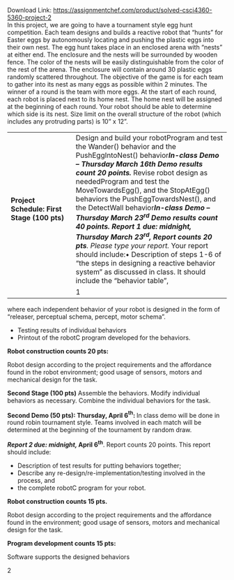 Download Link: https://assignmentchef.com/product/solved-csci4360-5360-project-2
<br>
In this project, we are going to have a tournament style egg hunt competition. Each team designs and builds a reactive robot that “hunts” for Easter eggs by autonomously locating and pushing the plastic eggs into their own nest. The egg hunt takes place in an enclosed arena with “nests” at either end. The enclosure and the nests will be surrounded by wooden fence. The color of the nests will be easily distinguishable from the color of the rest of the arena. The enclosure will contain around 30 plastic eggs randomly scattered throughout. The objective of the game is for each team to gather into its nest as many eggs as possible within 2 minutes. The winner of a round is the team with more eggs. At the start of each round, each robot is placed next to its home nest. The home nest will be assigned at the beginning of each round. Your robot should be able to determine which side is its nest. Size limit on the overall structure of the robot (which includes any protruding parts) is 10” x 12”.




<table width="695">

 <tbody>

  <tr>

   <td width="192"> <strong>Project Schedule:  </strong><strong> </strong><strong>First Stage (100 pts)</strong>   </td>

   <td width="503">Design and build your robotProgram and test the Wander() behavior and the PushEggIntoNest() behavior<strong><em>In-class Demo </em></strong><strong><em>– Thursday March 16th</em></strong><strong><em>  Demo results count 20 points.  </em></strong> Revise robot design as neededProgram and test the MoveTowardsEgg(), and the StopAtEgg() behaviors the PushEggTowardsNest(), and the DetectWall behavior<strong><em>In-class Demo </em></strong><strong><em>– Thursday March 23</em></strong><strong><em><sup>rd</sup></em></strong> <strong><em> Demo results count 40 points.  </em></strong><strong><em> </em></strong><strong><em>Report 1 due: </em></strong><strong><em>midnight, Thursday March 23<sup>rd</sup>, Report counts 20 pts</em></strong><em>.</em><em>  </em><em>Please type your report. </em>Your report should include:•     Description of steps 1-6 of “the steps in designing a reactive behavior system” as discussed in class. It should include the “behavior table”,</td>

  </tr>

  <tr>

   <td width="192"> </td>

   <td width="503">1</td>

  </tr>

 </tbody>

</table>

where each independent behavior of your robot is designed in the form of “releaser, perceptual schema, percept, motor schema”.

<ul>

 <li>Testing results of individual behaviors</li>

 <li>Printout of the robotC program developed for the behaviors.</li>

</ul>




<strong>Robot construction counts 20 pts: </strong>

Robot design according to the project requirements and the affordance found in the robot environment; good usage of sensors, motors and mechanical design for the task.







<strong>Second Stage (100 pts)</strong>             Assemble the behaviors. Modify individual behaviors as necessary.  Combine the individual behaviors for the task.




<strong>Second Demo (50 pts): </strong><strong>Thursday, April 6</strong><strong><sup>th</sup></strong><strong>: </strong>In class demo will be done in round robin tournament style. Teams involved in each match will be determined at the beginning of the tournament by random draw.

<strong> </strong>

<strong><em>Report 2 due: midnight, </em></strong><strong>April 6</strong><strong><sup>th</sup></strong>. Report counts 20 points. This report should include:

<ul>

 <li>Description of test results for putting behaviors together;</li>

 <li>Describe any re-design/re-implementation/testing involved in the process, and</li>

 <li>the complete robotC program for your robot.</li>

</ul>




<strong>Robot construction</strong> <strong>counts 15 pts.</strong>

Robot design according to the project requirements and the affordance found in the environment; good usage of sensors, motors and mechanical design for the task.




<strong>Program development counts 15 pts:</strong>

Software supports the designed behaviors







2